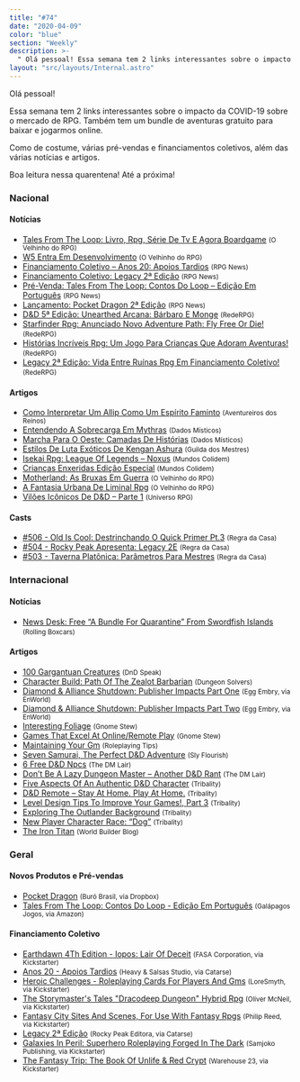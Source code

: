 ```yaml
---
title: "#74"
date: "2020-04-09"
color: "blue"
section: "Weekly"
description: >-
  " Olá pessoal! Essa semana tem 2 links interessantes sobre o impacto da COVID-19 sobre o mercado de RPG. Também tem um bundle de aventuras gratuito para baixar e jogarmos online. Como de costume, várias pré-vendas e financiamentos coletivos, além das várias notícias e artigos. Boa lei"
layout: "src/layouts/Internal.astro"
---
```


Olá pessoal!

Essa semana tem 2 links interessantes sobre o impacto da COVID-19 sobre o mercado de RPG. Também tem um bundle de aventuras gratuito para baixar e jogarmos online.

Como de costume, várias pré-vendas e financiamentos coletivos, além das várias notícias e artigos.

Boa leitura nessa quarentena! Até a próxima!

### Nacional

#### Notícias

- [Tales From The Loop: Livro, Rpg, Série De Tv E Agora Boardgame] <small>(O Velhinho do RPG)</small>
- [W5 Entra Em Desenvolvimento] <small>(O Velhinho do RPG)</small>
- [Financiamento Coletivo – Anos 20: Apoios Tardios] <small>(RPG News)</small>
- [Financiamento Coletivo: Legacy 2ª Edição] <small>(RPG News)</small>
- [Pré-Venda: Tales From The Loop: Contos Do Loop – Edição Em Português] <small>(RPG News)</small>
- [Lançamento: Pocket Dragon 2ª Edição] <small>(RPG News)</small>
- [D&amp;D 5ª Edição: Unearthed Arcana: Bárbaro E Monge] <small>(RedeRPG)</small>
- [Starfinder Rpg: Anunciado Novo Adventure Path: Fly Free Or Die!] <small>(RedeRPG)</small>
- [Histórias Incríveis Rpg: Um Jogo Para Crianças Que Adoram Aventuras!] <small>(RedeRPG)</small>
- [Legacy 2ª Edição: Vida Entre Ruínas Rpg Em Financiamento Coletivo!] <small>(RedeRPG)</small>

#### Artigos

- [Como Interpretar Um Allip Como Um Espírito Faminto] <small>(Aventureiros dos Reinos)</small>
- [Entendendo A Sobrecarga Em Mythras] <small>(Dados Místicos)</small>
- [Marcha Para O Oeste: Camadas De Histórias] <small>(Dados Místicos)</small>
- [Estilos De Luta Exóticos De Kengan Ashura] <small>(Guilda dos Mestres)</small>
- [Isekai Rpg: League Of Legends – Noxus] <small>(Mundos Colidem)</small>
- [Crianças Enxeridas Edição Especial] <small>(Mundos Colidem)</small>
- [Motherland: As Bruxas Em Guerra] <small>(O Velhinho do RPG)</small>
- [A Fantasia Urbana De Liminal Rpg] <small>(O Velhinho do RPG)</small>
- [Vilões Icônicos De D&amp;D – Parte 1] <small>(Universo RPG)</small>

#### Casts

- [#506 - Old Is Cool: Destrinchando O Quick Primer Pt.3] <small>(Regra da Casa)</small>
- [#504 - Rocky Peak Apresenta: Legacy 2E] <small>(Regra da Casa)</small>
- [#503 - Taverna Platônica: Parâmetros Para Mestres] <small>(Regra da Casa)</small>

### Internacional

#### Notícias

- [News Desk: Free “A Bundle For Quarantine” From Swordfish Islands] <small>(Rolling Boxcars)</small>

#### Artigos

- [100 Gargantuan Creatures] <small>(DnD Speak)</small>
- [Character Build: Path Of The Zealot Barbarian] <small>(Dungeon Solvers)</small>
- [Diamond &amp; Alliance Shutdown: Publisher Impacts Part One] <small>(Egg Embry, via EnWorld)</small>
- [Diamond &amp; Alliance Shutdown: Publisher Impacts Part Two] <small>(Egg Embry, via EnWorld)</small>
- [Interesting Foliage] <small>(Gnome Stew)</small>
- [Games That Excel At Online/Remote Play] <small>(Gnome Stew)</small>
- [Maintaining Your Gm] <small>(Roleplaying Tips)</small>
- [Seven Samurai, The Perfect D&amp;D Adventure] <small>(Sly Flourish)</small>
- [6 Free D&amp;D Npcs] <small>(The DM Lair)</small>
- [Don’t Be A Lazy Dungeon Master – Another D&amp;D Rant] <small>(The DM Lair)</small>
- [Five Aspects Of An Authentic D&amp;D Character] <small>(Tribality)</small>
- [D&amp;D Remote – Stay At Home. Play At Home.] <small>(Tribality)</small>
- [Level Design Tips To Improve Your Games!, Part 3] <small>(Tribality)</small>
- [Exploring The Outlander Background] <small>(Tribality)</small>
- [New Player Character Race: “Dog”] <small>(Tribality)</small>
- [The Iron Titan] <small>(World Builder Blog)</small>

### Geral

#### Novos Produtos e Pré-vendas

- [Pocket Dragon] <small>(Buró Brasil, via Dropbox)</small>
- [Tales From The Loop: Contos Do Loop - Edição Em Português] <small>(Galápagos Jogos, via Amazon)</small>

#### Financiamento Coletivo

- [Earthdawn 4Th Edition - Iopos: Lair Of Deceit] <small>(FASA Corporation, via Kickstarter)</small>
- [Anos 20 - Apoios Tardios] <small>(Heavy &amp; Salsas Studio, via Catarse)</small>
- [Heroic Challenges - Roleplaying Cards For Players And Gms] <small>(LoreSmyth, via Kickstarter)</small>
- [The Storymaster&#039;s Tales &quot;Dracodeep Dungeon&quot; Hybrid Rpg] <small>(Oliver McNeil, via Kickstarter)</small>
- [Fantasy City Sites And Scenes, For Use With Fantasy Rpgs] <small>(Philip Reed, via Kickstarter)</small>
- [Legacy 2ª Edição] <small>(Rocky Peak Editora, via Catarse)</small>
- [Galaxies In Peril: Superhero Roleplaying Forged In The Dark] <small>(Samjoko Publishing, via Kickstarter)</small>
- [The Fantasy Trip: The Book Of Unlife &amp; Red Crypt] <small>(Warehouse 23, via Kickstarter)</small>

[heroic challenges - roleplaying cards for players and gms]: https://www.kickstarter.com/projects/loresmyth/heroic-challenges-roleplaying-cards-for-players-and-gms
[the fantasy trip: the book of unlife &amp; red crypt]: https://www.kickstarter.com/projects/warehouse23/the-fantasy-trip-the-book-of-unlife-and-red-crypt
[earthdawn 4th edition - iopos: lair of deceit]: https://www.kickstarter.com/projects/783548120/earthdawn-4th-edition-iopos-lair-of-deceit
[fantasy city sites and scenes, for use with fantasy rpgs]: https://www.kickstarter.com/projects/philipreed/fantasy-city-sites-and-scenes-for-use-with-fantasy-rpgs
[the storymaster&#039;s tales &quot;dracodeep dungeon&quot; hybrid rpg]: https://www.kickstarter.com/projects/legendphotography/the-storymasters-tales-dracodeep-dungeon-hybrid-rpg
[galaxies in peril: superhero roleplaying forged in the dark]: https://www.kickstarter.com/projects/samjokopublishing/galaxiesinperil
[isekai rpg: league of legends – noxus]: https://www.mundoscolidem.com.br/isekai-rpg-league-of-legends-noxus/
[seven samurai, the perfect d&amp;d adventure]: https://slyflourish.com/seven_samurai_dnd.html
[d&amp;d 5ª edição: unearthed arcana: bárbaro e monge]: https://www.rederpg.com.br/2020/04/12/dd-5a-edicao-unearthed-arcana-barbaro-e-monge/
[como interpretar um allip como um espírito faminto]: https://aventureirosdosreinos.com/como-interpretar-um-allip-como-um-espirito-faminto/
[motherland: as bruxas em guerra]: https://ovelhinhodorpg.wordpress.com/2020/04/11/motherland-as-bruxas-em-guerra/
[a fantasia urbana de liminal rpg]: https://ovelhinhodorpg.wordpress.com/2020/04/12/a-fantasia-urbana-de-liminal-rpg/
[financiamento coletivo – anos 20: apoios tardios]: https://newsrpg.wordpress.com/2020/04/12/financiamento-coletivo-anos-20-apoios-tardios/
[anos 20 - apoios tardios]: https://www.catarse.me/pt/anos20tardio
[6 free d&amp;d npcs]: https://www.thedmlair.com/2020/04/11/6-free-dd-npcs/
[tales from the loop: livro, rpg, série de tv e agora boardgame]: https://ovelhinhodorpg.wordpress.com/2020/04/10/tales-from-the-loop-livro-rpg-serie-de-tv-e-agora-boardgame/
[financiamento coletivo: legacy 2ª edição]: https://newsrpg.wordpress.com/2020/04/11/financiamento-coletivo-legacy-2a-edicao/
[legacy 2ª edição]: https://www.catarse.me/pt/legacy2e
[starfinder rpg: anunciado novo adventure path: fly free or die!]: https://www.rederpg.com.br/2020/04/10/starfinder-rpg-anunciado-novo-adventure-path-fly-free-or-die/
[vilões icônicos de d&amp;d – parte 1]: https://universorpg.com/espada-e-magia/dicas/viloes-iconicos-de-dd-parte-1/
[five aspects of an authentic d&amp;d character]: https://www.tribality.com/2020/04/10/five-aspects-of-an-authentic-dd-character/
[crianças enxeridas edição especial]: https://www.mundoscolidem.com.br/criancas-enxeridas-especial/
[#506 - old is cool: destrinchando o quick primer pt.3]: https://regradacasa.podbean.com/e/506old-is-cool-destrinchando-o-quick-primer-pt3/
[d&amp;d remote – stay at home. play at home.]: https://www.tribality.com/2020/04/10/dd-remote-stay-at-home-play-at-home/
[diamond &amp; alliance shutdown: publisher impacts part two]: https://www.enworld.org/threads/diamond-alliance-shutdown-publisher-impacts-part-two.671376/
[w5 entra em desenvolvimento]: https://ovelhinhodorpg.wordpress.com/2020/04/09/w5-entra-em-desenvolvimento/
[maintaining your gm]: https://www.roleplayingtips.com/rptn/maintaining-your-gm/
[diamond &amp; alliance shutdown: publisher impacts part one]: https://www.enworld.org/threads/diamond-alliance-shutdown-publisher-impacts-part-one.671375/
[the iron titan]: https://worldbuilderblog.me/2020/04/09/the-iron-titan/
[pré-venda: tales from the loop: contos do loop – edição em português]: https://newsrpg.wordpress.com/2020/04/09/pre-venda-tales-from-the-loop-contos-do-loop-edicao-em-portugues/
[tales from the loop: contos do loop - edição em português]: https://www.amazon.com.br/Tales-Loop-Contos-Edição-Português/dp/6586644054/
[estilos de luta exóticos de kengan ashura]: http://guildadosmestres.com.br/2020/04/08/estilos-de-luta-exoticos-de-kengan-ashura/
[histórias incríveis rpg: um jogo para crianças que adoram aventuras!]: https://www.rederpg.com.br/2020/04/08/historias-incriveis-rpg-um-jogo-para-criancas-que-adoram-aventuras/
[level design tips to improve your games!, part 3]: https://www.tribality.com/2020/04/08/level-design-tips-to-improve-your-games-part-3/
[#504 - rocky peak apresenta: legacy 2e]: https://regradacasa.podbean.com/e/504-rocky-peak-apresenta-legacy-2e/
[interesting foliage]: https://gnomestew.com/interesting-foliage/
[entendendo a sobrecarga em mythras]: https://dadosmisticos.com/2020/04/07/entendendo-a-sobrecarga-em-mythras/
[100 gargantuan creatures]: http://dndspeak.com/2020/04/100-gargantuan-creatures/
[exploring the outlander background]: https://www.tribality.com/2020/04/07/exploring-the-outlander-background/
[don’t be a lazy dungeon master – another d&amp;d rant]: https://www.thedmlair.com/2020/04/07/dont-be-a-lazy-dungeon-master-another-dd-rant/
[#503 - taverna platônica: parâmetros para mestres]: https://regradacasa.podbean.com/e/503-taverna-platonica-parametros-para-mestres/
[lançamento: pocket dragon 2ª edição]: https://newsrpg.wordpress.com/2020/04/07/pocket-dragon-2a-edicao/
[pocket dragon]: https://www.dropbox.com/s/d9axwifil1bx2w6/Pocket%20Dragon%20Ed2.pdf?dl=0&fbclid=IwAR0kKqVF36U5z0jIU9ay1WpgSiDyPdSbqLxvJWEHz00jAW9sCAbxJkXQaQs
[marcha para o oeste: camadas de histórias]: https://dadosmisticos.com/2020/04/06/marcha-para-o-oeste-camadas-de-historias/
[legacy 2ª edição: vida entre ruínas rpg em financiamento coletivo!]: https://www.rederpg.com.br/2020/04/06/legacy-2a-edicao-vida-entre-ruinas-rpg-em-financiamento-coletivo/
[news desk: free “a bundle for quarantine” from swordfish islands]: https://rollingboxcars.com/2020/04/06/news-desk-free-a-bundle-for-quarantine-from-swordfish-islands/
[character build: path of the zealot barbarian]: https://www.dungeonsolvers.com/2020/04/06/character-build-path-of-the-zealot-barbarian/
[games that excel at online/remote play]: https://gnomestew.com/games-that-excel-at-online-remote-play/
[new player character race: “dog”]: https://www.tribality.com/2020/04/06/new-player-character-race-dog/

